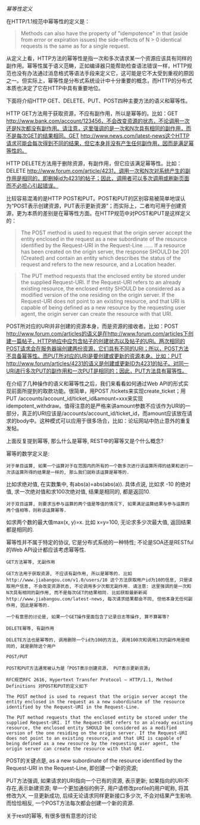 
*幂等性定义*

在HTTP/1.1规范中幂等性的定义是：
>Methods can also have the property of "idempotence" in that (aside from error or expiration issues) the side-effects of N > 0 identical requests is the same as for a single request.

从定义上看，HTTP方法的幂等性是指一次和多次请求某一个资源应该具有同样的副作用。幂等性属于语义范畴，正如编译器只能帮助检查语法错误一样，HTTP规范也没有办法通过消息格式等语法手段来定义它，这可能是它不太受到重视的原因之一。但实际上，幂等性是分布式系统设计中十分重要的概念，而HTTP的分布式本质也决定了它在HTTP中具有重要地位。

下面将介绍HTTP GET、DELETE、PUT、POST四种主要方法的语义和幂等性。

HTTP GET方法用于获取资源，不应有副作用，所以是幂等的。比如：GET http://www.bank.com/account/123456，不会改变资源的状态，不论调用一次还是N次都没有副作用。请注意，这里强调的是一次和N次具有相同的副作用，而不是每次GET的结果相同。GET http://www.news.com/latest-news这个HTTP请求可能会每次得到不同的结果，但它本身并没有产生任何副作用，因而是满足幂等性的。

HTTP DELETE方法用于删除资源，有副作用，但它应该满足幂等性。比如：DELETE http://www.forum.com/article/4231，调用一次和N次对系统产生的副作用是相同的，即删掉id为4231的帖子；因此，调用者可以多次调用或刷新页面而不必担心引起错误。

比较容易混淆的是HTTP POST和PUT。POST和PUT的区别容易被简单地误认为“POST表示创建资源，PUT表示更新资源”；而实际上，二者均可用于创建资源，更为本质的差别是在幂等性方面。在HTTP规范中对POST和PUT是这样定义的：

>The POST method is used to request that the origin server accept the entity enclosed in the request as a new subordinate of the resource identified by the Request-URI in the Request-Line ...... If a resource has been created on the origin server, the response SHOULD be 201 (Created) and contain an entity which describes the status of the request and refers to the new resource, and a Location header.

>The PUT method requests that the enclosed entity be stored under the supplied Request-URI. If the Request-URI refers to an already existing resource, the enclosed entity SHOULD be considered as a modified version of the one residing on the origin server. If the Request-URI does not point to an existing resource, and that URI is capable of being defined as a new resource by the requesting user agent, the origin server can create the resource with that URI.

POST所对应的URI并非创建的资源本身，而是资源的接收者。比如：POST http://www.forum.com/articles的语义是在http://www.forum.com/articles下创建一篇帖子，HTTP响应中应包含帖子的创建状态以及帖子的URI。两次相同的POST请求会在服务器端创建两份资源，它们具有不同的URI；所以，POST方法不具备幂等性。而PUT所对应的URI是要创建或更新的资源本身。比如：PUT http://www.forum/articles/4231的语义是创建或更新ID为4231的帖子。对同一URI进行多次PUT的副作用和一次PUT是相同的；因此，PUT方法具有幂等性。

在介绍了几种操作的语义和幂等性之后，我们来看看如何通过Web API的形式实现前面所提到的取款功能。很简单，用POST /tickets来实现create_ticket；用PUT /accounts/account_id/ticket_id&amount=xxx来实现idempotent_withdraw。值得注意的是严格来讲amount参数不应该作为URI的一部分，真正的URI应该是/accounts/account_id/ticket_id，而amount应该放在请求的body中。这种模式可以应用于很多场合，比如：论坛网站中防止意外的重复发帖。



上面反复提到幂等, 那么什么是幂等, REST中的幂等又是个什么概念?

幂等的数学定义是:

    对于单目运算, 如果一个运算对于在范围内的所有的一个数多次进行该运算所得的结果和进行一次该运算所得的结果是一样的, 那么我们就称该运算是幂等的.

比如求绝对值, 在实数集中, 有abs(a)=abs(abs(a)). 具体点说, 比如求 -10 的绝对值, 求一次绝对值和求100次绝对值, 结果是相同的, 都是返回10.

    对于双目运算, 则要求当参与运算的两个值是等值的情况下, 如果满足运算结果与参与运算的两个值相等，则称该运算幂等.

如求两个数的最大值max(x, y)=x. 比如 x=y=100, 无论求多少次最大值, 返回结果都是相同的.

幂等性并不属于特定的协议, 它是分布式系统的一种特性; 不论是SOA还是RESTful的Web API设计都应该考虑幂等性.

    GET方法幂等, 无副作用

    GET方法用于获取资源, 不应该有副作用, 所以是幂等的. 比如 http://www.jiabangou.com/v1.0/users/10 这个方法获取用户id为10的信息, 只是读取用户信息, 不会改变资源状态, 不论调用多少次都无副作用. 请注意: 这里强调的是一次和N次具有相同的副作用, 而不是每次GET的结果相同. 比如获取最新新闻http://www.jiabangou.com/latest-news, 每次请求结果都会不同, 但他本身无任何副作用, 因此是幂等的.

    一个有意思的讨论是, 如果一个GET操作里面包含了记录日志等操作, 算不算幂等?

    DELETE幂等, 有副作用

    DELETE方法也是幂等的, 调用删除一个id为100的方法, 调用100次和调用1次的副作用是相同的, 就是删除这个用户

    POST/PUT

    POST和PUT方法通常被认为是「POST表示创建资源， PUT表示更新资源」

    RFC规范RFC 2616, Hypertext Transfer Protocol – HTTP/1.1, Method Definitions 对POST和PUT的定义如下

    The POST method is used to request that the origin server accept the entity enclosed in the request as a new subordinate of the resource identified by the Request-URI in the Request-Line.

    The PUT method requests that the enclosed entity be stored under the supplied Request-URI. If the Request-URI refers to an already existing resource, the enclosed entity SHOULD be considered as a modified version of the one residing on the origin server. If the Request-URI does not point to an existing resource, and that URI is capable of being defined as a new resource by the requesting user agent, the origin server can create the resource with that URI.

POST的关键点是, as a new subordinate of the resource identified by the Request-URI in the Request-Line, 即创建一个新的资源;

PUT方法强调, 如果请求的URI指向一个已有的资源, 表示更新; 如果指向的URI不存在,表示新建资源;
举一个更加通俗的例子, 用户请修改profile的用户昵称, 将其修改为X, 一旦更新成功, 后续无论请求同样更新接口多少次, 不会对结果产生影响. 而恰恰相反, 一个POST方法每次都会创建一个新的资源.

关于rest的幂等, 有很多很有意思的讨论
